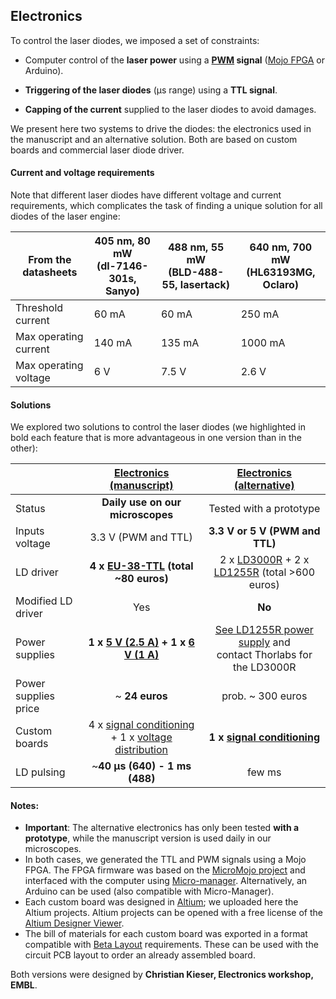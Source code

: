 ## Electronics

To control the laser diodes, we imposed a set of constraints:

- Computer control of the **laser power** using a **[PWM](https://www.arduino.cc/en/tutorial/PWM) signal** ([Mojo FPGA](https://github.com/jdeschamps/MicroMojo) or Arduino).

- **Triggering of the laser diodes** (μs range) using a **TTL signal**.

- **Capping of the current** supplied to the laser diodes to avoid damages.


We present here two systems to drive the diodes: the electronics used in the manuscript and an alternative solution. Both are based on custom boards and commercial laser diode driver.

#### Current and voltage requirements

Note that different laser diodes have different voltage and current requirements, which complicates the task of finding a unique solution for all diodes of the laser engine:

| From the datasheets   | 405 nm, 80 mW <br />(dl-7146-301s, Sanyo) | 488 nm, 55 mW <br />(BLD-488-55, lasertack) | 640 nm, 700 mW <br />(HL63193MG, Oclaro) |
| --------------------- | ----------------------------------------- | ------------------------------------------- | ---------------------------------------- |
| Threshold current     | 60 mA                                     | 60 mA                                       | 250 mA                                   |
| Max operating current | 140 mA                                    | 135 mA                                      | 1000 mA                                  |
| Max operating voltage | 6 V                                       | 7.5 V                                       | 2.6 V                                    |

#### Solutions

We explored two solutions to control the laser diodes (we highlighted in bold each feature that is more advantageous in one version than in the other):

|                      |      [Electronics (manuscript)](Electronics_manuscript)      |     [Electronics (alternative)](Electronics_alternative)     |
| -------------------- | :----------------------------------------------------------: | :----------------------------------------------------------: |
| Status               |               **Daily use on our microscopes**               |                   Tested with a prototype                    |
| Inputs voltage       |                     3.3 V (PWM and TTL)                      |                **3.3 V or 5 V (PWM and TTL)**                |
| LD driver            | **4 x [EU-38-TTL](http://www.roithner-laser.com/ld_electronics.html) (total ~80 euros)** | 2 x [LD3000R](https://www.thorlabs.de/thorproduct.cfm?partnumber=LD3000R) + 2 x [LD1255R](https://www.thorlabs.de/thorproduct.cfm?partnumber=LD1255R) (total >600 euros) |
| Modified LD driver   |                             Yes                              |                            **No**                            |
| Power supplies       | **1 x [5 V (2.5 A)](https://www.reichelt.com/de/de/steckernetzteil-12-w-5-v-2-4-a-stabilisiert-gs15e-1p1j-p161604.html?&trstct=pos_0) + 1 x [6 V (1 A)](https://www.reichelt.com/de/en/eco-friendly-plug-in-power-supply-max-1000-ma-usb-mw-3k10gs-p87339.html?&trstct=pos_0)** | [See LD1255R power supply](https://www.thorlabs.de/newgrouppage9.cfm?objectgroup_id=1366) and <br />contact Thorlabs for the LD3000R |
| Power supplies price |                        ~ **24 euros**                        |                      prob. ~ 300 euros                       |
| Custom boards        | 4 x [signal conditioning](Electronics_manuscript/Custom_signal_conditioning) + 1 x [voltage distribution](Electronics_manuscript/Custom_voltage_distribution) |    **1 x [signal conditioning](Electronics_alternative)**    |
| LD pulsing           |                ~**40 μs (640) - 1 ms (488)**                 |                            few ms                            |

#### Notes:

- **Important**: The alternative electronics has only been tested **with a prototype**, while the manuscript version is used daily in our microscopes.
- In both cases, we generated the TTL and PWM signals using a Mojo FPGA. The FPGA firmware was based on the [MicroMojo project](https://github.com/jdeschamps/MicroMojo) and interfaced with the computer using [Micro-manager](https://micro-manager.org/). Alternatively, an Arduino can be used (also compatible with Micro-Manager).
- Each custom board was designed in [Altium](https://www.altium.com/); we uploaded here the Altium projects. Altium projects can be opened with a free license of the [Altium Designer Viewer](https://www.altium.com/altium-designer-viewer).
- The bill of materials for each custom board was exported in a format compatible with [Beta Layout](https://uk.beta-layout.com/pcb/) requirements. These can be used with the circuit PCB layout to order an already assembled board.



Both versions were designed by **Christian Kieser, Electronics workshop, EMBL**.

